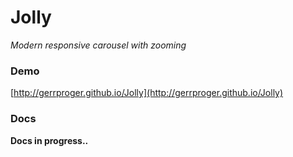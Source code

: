 # Jolly

[1]: <http://github.com/Gerrproger/Jolly>

_Modern responsive carousel with zooming_

### Demo

[http://gerrproger.github.io/Jolly](http://gerrproger.github.io/Jolly)

### Docs

**Docs in progress..**
